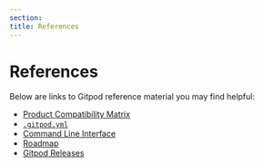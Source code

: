 ```yaml
---
section:
title: References
---
```


<script context="module">
  export const prerender = true;
</script>

# References

Below are links to Gitpod reference material you may find helpful:

- [Product Compatibility Matrix](/docs/references/product-compatibility-matrix?user)
- [`.gitpod.yml`](/docs/references/gitpod-yml)
- [Command Line Interface](/docs/references/gitpod-cli)
- [Roadmap](/docs/references/roadmap)
- [Gitpod Releases](/docs/support/release-cycle)
